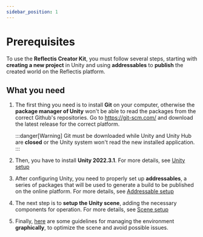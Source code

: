```yaml
---
sidebar_position: 1
---
```


# Prerequisites

To use the **Reflectis Creator Kit**, you must follow several steps, starting with **creating a new project** in Unity and using **addressables** to **publish** the created world on the Reflectis platform.

## What you need

1. The first thing you need is to install **Git** on your computer, otherwise the **package manager of Unity** won't be able to read the packages from the correct Github's repositories.
Go to https://git-scm.com/ and download the latest release for the correct platform.

	:::danger[Warning]
	Git must be downloaded while Unity and Unity Hub are **closed** or the Unity system won't read the new installed application. 
	:::

2. Then, you have to install **Unity 2022.3.1**. For more details, see [Unity setup](./startanewproject/Unity-setup)

3. After configuring Unity, you need to properly set up **addressables**, a series of packages that will be used to generate a build to be published on the online platform. 
For more details, see [Addressable setup](./startanewproject/Addressable-setup)

4. The next step is to **setup the Unity scene**, adding the necessary components for operation. For more details, see [Scene setup](./startanewproject/Scene-setup)

5. Finally, [here](./startanewproject/Graphic-guidelines) are some guidelines for managing the environment **graphically**, to optimize the scene and avoid possible issues.